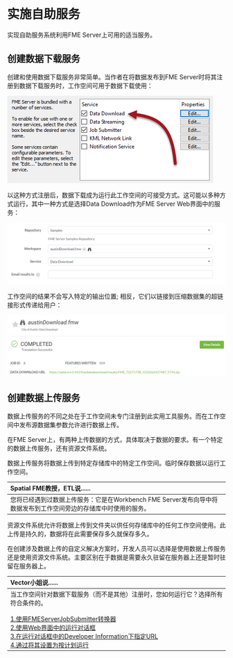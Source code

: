 # 实施自助服务

实现自助服务系统利用FME Server上可用的适当服务。

## 创建数据下载服务

创建和使用数据下载服务非常简单。当作者在将数据发布到FME Server时将其注册到数据下载服务时，工作空间可用于数据下载使用：

[![](../.gitbook/assets/img3.006.registerdatadownload.png)](https://github.com/xuhengxx/FMETraining-1/tree/f1cdae5373cf9425ee2d148732792713c9043d44/ServerAuthoring3SelfServeBasics/Images/Img3.006.RegisterDataDownload.png)

以这种方式注册后，数据下载成为运行此工作空间的可接受方式。这可能以多种方式运行，其中一种方式是选择Data Download作为FME Server Web界面中的服务：

[![](../.gitbook/assets/img3.007.rundatadownload.png)](https://github.com/xuhengxx/FMETraining-1/tree/f1cdae5373cf9425ee2d148732792713c9043d44/ServerAuthoring3SelfServeBasics/Images/Img3.007.RunDataDownload.png)

工作空间的结果不会写入特定的输出位置; 相反，它们以链接到压缩数据集的超链接形式传递给用户：

[![](../.gitbook/assets/img3.008.datadownloadresults.png)](https://github.com/xuhengxx/FMETraining-1/tree/f1cdae5373cf9425ee2d148732792713c9043d44/ServerAuthoring3SelfServeBasics/Images/Img3.008.DataDownloadResults.png)

## 创建数据上传服务

数据上传服务的不同之处在于工作空间未专门注册到此实用工具服务。而在工作空间中发布源数据集参数允许进行数据上传。

在FME Server上，有两种上传数据的方式，具体取决于数据的要求。有一个特定的数据上传服务，还有资源文件系统。

数据上传服务将数据上传到特定存储库中的特定工作空间。临时保存数据以运行工作空间。

|  Spatial FME教授，ETL说...... |
| :--- |
|  您将已经遇到过数据上传服务：它是在Workbench FME Server发布向导中将数据发布到工作空间旁边的存储库中时使用的服务。 |

资源文件系统允许将数据上传到文件夹以供任何存储库中的任何工作空间使用。此上传是持久的，数据将在此需要保存多久就保存多久。

在创建涉及数据上传的自定义解决方案时，开发人员可以选择是使用数据上传服务还是使用资源文件系统。主要区别在于数据是需要永久驻留在服务器上还是暂时驻留在服务器上。

|  Vector小姐说...... |
| :--- |
|  当工作空间针对数据下载服务（而不是其他）注册时，您如何运行它？选择所有符合条件的。  <br><br>[1.使用FMEServerJobSubmitter转换器](http://52.73.3.37/fmedatastreaming/Manual/QAResponse2017.fmw?chapter=22&question=3&answer=1&DestDataset_TEXTLINE=C%3A%5CFMEOutput%5CQAResponse.html) <br>[2.使用Web界面中的运行对话框](http://52.73.3.37/fmedatastreaming/Manual/QAResponse2017.fmw?chapter=22&question=3&answer=2&DestDataset_TEXTLINE=C%3A%5CFMEOutput%5CQAResponse.html) <br>[3.在运行对话框中的Developer Information下指定URL](http://52.73.3.37/fmedatastreaming/Manual/QAResponse2017.fmw?chapter=22&question=3&answer=3&DestDataset_TEXTLINE=C%3A%5CFMEOutput%5CQAResponse.html) <br>[4.通过将其设置为按计划运行](http://52.73.3.37/fmedatastreaming/Manual/QAResponse2017.fmw?chapter=22&question=3&answer=4&DestDataset_TEXTLINE=C%3A%5CFMEOutput%5CQAResponse.html) |

